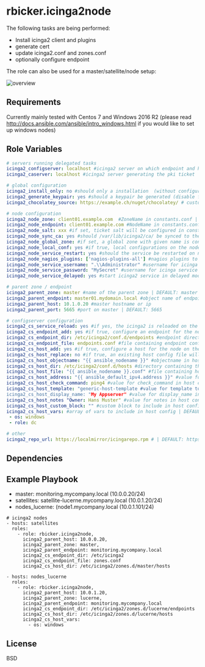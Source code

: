 rbicker.icinga2node
===================

The following tasks are being performed:
* Install icinga2 client and plugins
* generate cert
* update icinga2.conf and zones.conf
* optionally configure endpoint

The role can also be used for a master/satellite/node setup:

![overview](https://raw.githubusercontent.com/rbicker/ansible-icinga2node/master/doc/overview.png)


Requirements
------------

Currently mainly tested with Centos 7 and Windows 2016 R2 (please read http://docs.ansible.com/ansible/intro_windows.html if you would like to set up windows nodes)

Role Variables
--------------
```yaml
# servers running delegated tasks
icinga2_configserver: localhost #icinga2 server on which endpoint and host is configured  | DEFAULT: localhost
icinga2_caserver: localhost #icinga2 server generating the pki ticket | DEFAULT: {{ ansible_configserver }}

# global configuration
icinga2_install_only: no #should only a installation  (without configuration) be performed? | DEFAULT: no
icinga2_generate_keypair: yes #should a keypair be generated (disable for testing) | DEFAULT: yes
icinga2_chocolatey_source: https://example.ch/nuget/chocolatey/ # custom source for icinga2 nuget packet | DEFAULT: omit

# node configuration
icinga2_node_zone: client01.example.com  #ZoneName in constants.conf | DEFAULT: {{ icinga2_node_endpoint }}
icinga2_node_endpoint: client01.example.com #NodeName in constants.conf | DEFAULT:  {{ ansible_nodename }}
icinga2_node_salt: xxx #if set, ticket salt will be configured in constants.conf | DEFAULT:  no
icinga2_node_sync_ca: yes #should /var/lib/icinga2/ca/ be synced to the node (for cluster setup) | DEFAULT: no
icinga2_node_global_zone: #if set, a global zone with given name is configured | DEFAULT: "global-templates"
icinga2_node_local_conf: yes #if true, local configurations on the node will be loaded | DEFAULT: no
icinga2_node_service_restart: yes #should the service be restarted on node | DEFAULT: yes
icinga2_node_nagios_plugins: ['nagios-plugins-all'] #nagios plugins to install | DEFAULT: ['nagios-plugins-all']
icinga2_node_service_username: ".\\Administrator" #username for icinga service on windows hosts | DEFAULT: undefined
icinga2_node_service_password: "MySecret" #username for icinga service on windows hosts | DEFAULT: ""
icinga2_node_service_delayed: yes #start icinga2 service in delayed mode on windows | DEFAULT: no

# parent zone / endpoint
icinga2_parent_zone: master #name of the parent zone | DEFAULT: master
icinga2_parent_endpoint: master01.mydomain.local #object name of endpoint | DEFAULT: {{ icinga2_parent_zone }}
icinga2_parent_host: 10.1.0.20 #master hostname or ip
icinga2_parent_port: 5665 #port on master | DEFAULT: 5665

# configserver configuration
icinga2_cs_service_reload: yes #if yes, the icinga2 is reloaded on the configserver after changes | DEFAULT: yes
icinga2_cs_endpoint_add: yes #if true, configure an endpoint for the node on the configserver | DEFAULT: yes
icinga2_cs_endpoint_dir: /etc/icinga2/conf.d/endpoints #endpoint directory path on the configserver | DEFAULT: /etc/icinga2/conf.d/endpoints
icinga2_cs_endpoint_file: endpoints.conf #file containing endpoint configuration | DEFAULT: {{ icinga2_node_endpoint }}.conf
icinga2_cs_host_add: yes #if true, configure a host for the node on the configserver (single file) | DEFAULT: yes
icinga2_cs_host_replace: no #if true, an existing host config file will be replaced by the template | DEFAULT: no
icinga2_cs_host_objectname: "{{ ansible_nodename }}" #objectname in host config | DEFAULT: {{ ansible_nodename }}
icinga2_cs_host_dir: /etc/icinga2/conf.d/hosts #directory containing the host config | DEFAULT: /etc/icinga2/conf.d/hosts
icinga2_cs_host_file: "{{ ansible_nodename }}.conf" #file containing host configuration | DEFAULT: {{ icinga2_node_endpoint }}.conf
icinga2_cs_host_address: "{{ ansible_default_ipv4.address }}" #value for address in host config | DEFAULT: undefined
icinga2_cs_host_check_command: ping4 #value for check_command in host config | DEFAULT: undefined
icinga2_cs_host_template: "generic-host-template #value for template to import in host config | DEFAULT: undefined
icinga2_cs_host_display_name: "My Appserver" #value for display_name in host config | DEFAULT: undefined
icinga2_cs_host_notes "Owner: Hans Muster" #value for notes in host config | DEFAULT: undefined
icinga2_cs_host_custom_block: "" #custom block to include in host config | DEFAULT: undefined
icinga2_cs_host_vars: #array of vars to include in host config | DEFAULT: undefined
 - os: windows
 - role: dc

# other
icinga2_repo_url: https://localmirror/icingarepo.rpm # | DEFAULT: https://packages.icinga.com/epel/7/release/noarch/icinga-rpm-release-7-1.el7.centos.noarch.rpm
```

Dependencies
------------


Example Playbook
----------------

* master: monitoring.mycompany.local (10.0.0.20/24)
* satellites: satellite-lucerne.mycompany.local (10.0.1.20/24)
* nodes\_lucerne: (node1.mycompany.local (10.0.1.101/24)

```
# icinga2 nodes
- hosts: satellites
  roles:
    - role: rbicker.icinga2node,
      icinga2_parent_host: 10.0.0.20,
      icinga2_parent_zone: master,
      icinga2_parent_endpoint: monitoring.mycompany.local
      icinga2_cs_endpoint_dir: /etc/icinga2
      icinga2_cs_endpoint_file: zones.conf
      icinga2_cs_host_dir: /etc/icinga2/zones.d/master/hosts

- hosts: nodes_lucerne
  roles:
    - role: rbicker.icinga2node,
      icinga2_parent_host: 10.0.1.20,
      icinga2_parent_zone: lucerne,
      icinga2_parent_endpoint: monitoring.mycompany.local
      icinga2_cs_endpoint_dir: /etc/icinga2/zones.d/lucerne/endpoints
      icinga2_cs_host_dir: /etc/icinga2/zones.d/lucerne/hosts
      icinga2_cs_host_vars:
        - os: windows
```

License
-------

BSD
